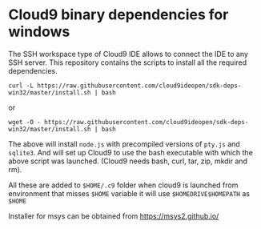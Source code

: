 Cloud9 binary dependencies for windows
====================

The SSH workspace type of Cloud9 IDE allows to connect the IDE to any SSH server.
This repository contains the scripts to install all the required dependencies.

    curl -L https://raw.githubusercontent.com/cloud9ideopen/sdk-deps-win32/master/install.sh | bash

or

    wget -O - https://raw.githubusercontent.com/cloud9ideopen/sdk-deps-win32/master/install.sh | bash

    
The above will install `node.js` with precompiled versions of `pty.js` and `sqlite3`.
And will set up Cloud9 to use the bash executable with which the above script was launched. (Cloud9 needs bash, curl, tar, zip, mkdir and rm).

All these are added to `$HOME/.c9` folder
when cloud9 is launched from environment that misses `$HOME` variable it will use 
`$HOMEDRIVE$HOMEPATH` as `$HOME`

Installer for msys can be obtained from https://msys2.github.io/
